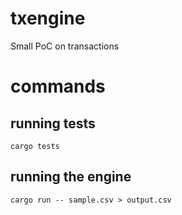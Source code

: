 # txengine

Small PoC on transactions

# commands

## running tests

```
cargo tests
```

## running the engine

```
cargo run -- sample.csv > output.csv 
```
